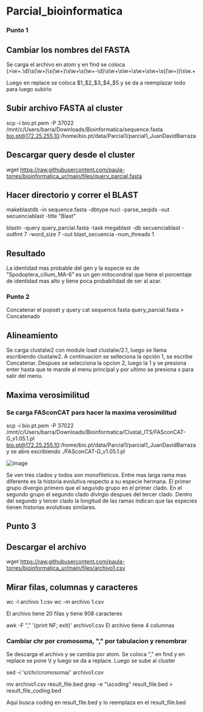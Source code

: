 # Parcial_bioinformatica

### Punto 1

## Cambiar los nombres del FASTA
Se carga el archivo en atom y en find se coloca
(>\w+\.\d)\s(\w+)\s(\w+)\s\w+\s(\w+-\d)\s\w+\s\w+\s\w+\s\w+\s\((\w+)\)\s\w.+

Luego en replace se coloca
$1_$2_$3_$4_$5
y se da a reemplazar todo para luego subirlo 

## Subir archivo FASTA al cluster
scp -i bio.pt.pem -P 37022 /mnt/c/Users/barra/Downloads/Bioinformatica/sequence.fasta bio.pt@172.25.255.10:/home/bio.pt/data/Parcial1/parcial1_JuanDavidBarraza

## Descargar query desde el cluster
wget https://raw.githubusercontent.com/paula-torres/bioinformatica_ur/main/files/query_parcial.fasta

## Hacer directorio y correr el BLAST
makeblastdb -in sequence.fasta -dbtype nucl -parse_seqids -out secuenciablast -title "Blast"

blastn -query query_parcial.fasta -task megablast -db secuenciablast -outfmt 7 -word_size 7 -out blast_secuencia -num_threads 1

## Resultado
La identidad mas probable del gen y la especie es de "Spodoptera_cilium_MA-6" es un gen mitocondrial que tiene el porcentaje de identidad mas alto y tiene poca probabilidad de ser al azar.

### Punto 2
Concatenar el popset y query
cat sequence.fasta query_parcial.fasta > Concatenado

## Alineamiento
Se carga clustalw2 con module load clustalw/2.1, luego se llama escribiendo clustalw2. A continuacion se selleciona la opción 1, se escribe Concatenar. Despues se selecciona la opcion 2, luego la 1 y se presiona enter hasta que te mande al menu principal y por ultimo se presiona x para salir del menu.

## Maxima verosimilitud
### Se carga FASconCAT para hacer la maxima verosimilitud
scp -i bio.pt.pem -P 37022 /mnt/c/Users/barra/Downloads/Bioinformatica/Clustal_ITS/FASconCAT-G_v1.05.1.pl bio.pt@172.25.255.10:/home/bio.pt/data/Parcial1/parcial1_JuanDavidBarraza y se abre escribiendo ./FASconCAT-G_v1.05.1.pl

![image](https://user-images.githubusercontent.com/130587993/232135485-3e52cffb-c0c5-4540-9bd4-84a88d9be430.png)

Se ven tres clados y todos son monofileticos. Entre mas larga rama mas diferente es la historia evolutiva respecto a su especie hermana. El primer grupo divergio primero que el segundo grupo en el primer clado. En el segundo grupo el segundo clado divirgio despues del tercer clado. Dentro del segundo y tercer clado la longitud de las ramas indican que las especies tienen historias evolutivas similares.

## Punto 3
## Descargar el archivo
wget https://raw.githubusercontent.com/paula-torres/bioinformatica_ur/main/files/archivo1.csv

## Mirar filas, columnas y caracteres
wc -l archivo 1.csv
wc -m archivo 1.csv

El archivo tiene 20 filas y tiene 908 caracteres

awk -F "\," '{print NF; exit}' archivo1.csv
El archivo tiene 4 columnas

### Cambiar chr por cromosoma, "," por tabulacion y renombrar
Se descarga el archivo y se cambia por atom. Se coloca "," en find y en replace se pone \t y luego se da a replace. Luego se sube al cluster

sed -i 's/chr/cromosoma/' archivo1.csv

mv archivo1.csv result_file.bed
grep -e "\scoding" result_file.bed > result_file_coding.bed

Aqui busca coding en result_file.bed y lo reemplaza en el result_file.bed






